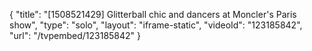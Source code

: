 {
    "title": "[1508521429] Glitterball chic and dancers at Moncler's Paris show",
    "type": "solo",
    "layout": "iframe-static",
    "videoId": "123185842",
    "url": "\/tvpembed\/123185842"
}